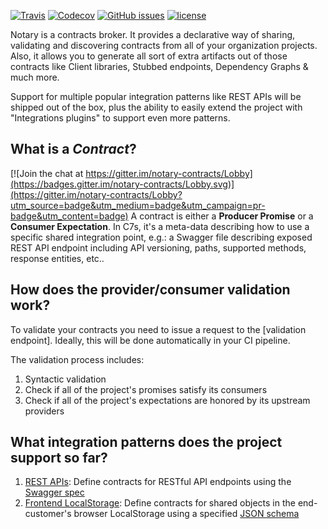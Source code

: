 [![Travis](https://img.shields.io/travis/omarahm/notary.svg?style=flat-square)](https://travis-ci.org/omarahm/notary) [![Codecov](https://img.shields.io/codecov/c/github/omarahm/notary.svg?style=flat-square)](https://codecov.io/gh/omarahm/notary) [![GitHub issues](https://img.shields.io/github/issues/omarahm/notary.svg?style=flat-square)](https://github.com/omarahm/notary/issues) [![license](https://img.shields.io/github/license/omarahm/notary.svg?style=flat-square)](https://github.com/omarahm/notary/blob/master/LICENSE) 

Notary is a contracts broker. It provides a declarative way of sharing, validating and discovering contracts from all of your organization projects. Also, it allows you to generate all sort of extra artifacts out of those contracts like Client libraries, Stubbed endpoints, Dependency Graphs & much more.

Support for multiple popular integration patterns like REST APIs will be shipped out of the box, plus the ability to easily extend the project with "Integrations plugins" to support even more patterns.

## What is a *Contract*?

[![Join the chat at https://gitter.im/notary-contracts/Lobby](https://badges.gitter.im/notary-contracts/Lobby.svg)](https://gitter.im/notary-contracts/Lobby?utm_source=badge&utm_medium=badge&utm_campaign=pr-badge&utm_content=badge)
A contract is either a **Producer Promise** or a **Consumer Expectation**. In C7s, it's a meta-data describing how to use a specific shared integration point, e.g.: a Swagger file describing exposed REST API endpoint including API versioning, paths, supported methods, response entities, etc..

## How does the provider/consumer validation work?
To validate your contracts you need to issue a request to the [validation endpoint]. Ideally, this will be done automatically in your CI pipeline.

The validation process includes:
1. Syntactic validation
1. Check if all of the project's promises satisfy its consumers
1. Check if all of the project's expectations are honored by its upstream providers

## What integration patterns does the project support so far?
1. [REST APIs](src/contracts/integrations/rest/README.md): Define contracts for RESTful API endpoints using the [Swagger spec](http://swagger.io/specification/)
1. [Frontend LocalStorage](src/contracts/integrations/localstorage/README.md): Define contracts for shared objects in the end-customer's browser LocalStorage using a specified [JSON schema](http://json-schema.org/)
